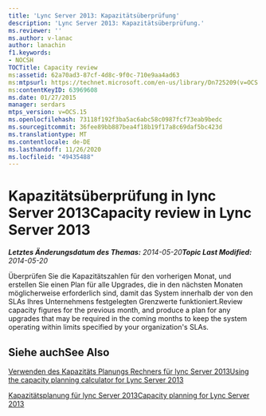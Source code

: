 ```yaml
---
title: 'Lync Server 2013: Kapazitätsüberprüfung'
description: 'Lync Server 2013: Kapazitätsüberprüfung.'
ms.reviewer: ''
ms.author: v-lanac
author: lanachin
f1.keywords:
- NOCSH
TOCTitle: Capacity review
ms:assetid: 62a70ad3-87cf-4d8c-9f0c-710e9aa4ad63
ms:mtpsurl: https://technet.microsoft.com/en-us/library/Dn725209(v=OCS.15)
ms:contentKeyID: 63969608
ms.date: 01/27/2015
manager: serdars
mtps_version: v=OCS.15
ms.openlocfilehash: 73118f192f3ba5ac6abc58c0987fcf73eab9bedc
ms.sourcegitcommit: 36fee89bb887bea4f18b19f17a8c69daf5bc423d
ms.translationtype: MT
ms.contentlocale: de-DE
ms.lasthandoff: 11/26/2020
ms.locfileid: "49435488"
---
```

# <a name="capacity-review-in-lync-server-2013"></a><span data-ttu-id="7edc0-103">Kapazitätsüberprüfung in lync Server 2013</span><span class="sxs-lookup"><span data-stu-id="7edc0-103">Capacity review in Lync Server 2013</span></span>

<div data-xmlns="http://www.w3.org/1999/xhtml">

<div class="topic" data-xmlns="http://www.w3.org/1999/xhtml" data-msxsl="urn:schemas-microsoft-com:xslt" data-cs="https://msdn.microsoft.com/">

<div data-asp="https://msdn2.microsoft.com/asp">



</div>

<div id="mainSection">

<div id="mainBody"><span data-ttu-id="7edc0-104">

<span> </span></span><span class="sxs-lookup"><span data-stu-id="7edc0-104">

<span> </span></span></span>

<span data-ttu-id="7edc0-105">_**Letztes Änderungsdatum des Themas:** 2014-05-20_</span><span class="sxs-lookup"><span data-stu-id="7edc0-105">_**Topic Last Modified:** 2014-05-20_</span></span>

<span data-ttu-id="7edc0-106">Überprüfen Sie die Kapazitätszahlen für den vorherigen Monat, und erstellen Sie einen Plan für alle Upgrades, die in den nächsten Monaten möglicherweise erforderlich sind, damit das System innerhalb der von den SLAs Ihres Unternehmens festgelegten Grenzwerte funktioniert.</span><span class="sxs-lookup"><span data-stu-id="7edc0-106">Review capacity figures for the previous month, and produce a plan for any upgrades that may be required in the coming months to keep the system operating within limits specified by your organization's SLAs.</span></span>

<div>

## <a name="see-also"></a><span data-ttu-id="7edc0-107">Siehe auch</span><span class="sxs-lookup"><span data-stu-id="7edc0-107">See Also</span></span>


[<span data-ttu-id="7edc0-108">Verwenden des Kapazitäts Planungs Rechners für lync Server 2013</span><span class="sxs-lookup"><span data-stu-id="7edc0-108">Using the capacity planning calculator for Lync Server 2013</span></span>](lync-server-2013-capacity-planning-calculator.md)  


[<span data-ttu-id="7edc0-109">Kapazitätsplanung für lync Server 2013</span><span class="sxs-lookup"><span data-stu-id="7edc0-109">Capacity planning for Lync Server 2013</span></span>](lync-server-2013-capacity-planning.md)  
  

<span data-ttu-id="7edc0-110"></div>

</div>

<span> </span>

</div>

</div>

</span><span class="sxs-lookup"><span data-stu-id="7edc0-110"></div>

</div>

<span> </span>

</div>

</div>

</span></span></div>

